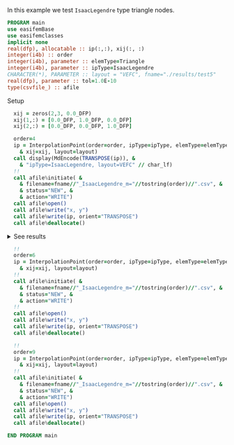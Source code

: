 In this example we test `IsaacLegendre` type triangle nodes.

```fortran
PROGRAM main
use easifemBase
use easifemclasses
implicit none
real(dfp), allocatable :: ip(:,:), xij(:, :)
integer(i4b) :: order
integer(i4b), parameter :: elemType=Triangle
integer(i4b), parameter :: ipType=IsaacLegendre
CHARACTER(*), PARAMETER :: layout = "VEFC", fname="./results/test5"
real(dfp), parameter :: tol=1.0E-10
type(csvfile_) :: afile
```

Setup

```fortran
  xij = zeros(2,3, 0.0_DFP)
  xij(1,:) = [0.0_DFP, 1.0_DFP, 0.0_DFP]
  xij(2,:) = [0.0_DFP, 0.0_DFP, 1.0_DFP]
```

```fortran title "ipType=IsaacLegendre, layout=VEFC"
  order=4
  ip = InterpolationPoint(order=order, ipType=ipType, elemType=elemType, &
    & xij=xij, layout=layout)
  call display(MdEncode(TRANSPOSE(ip)), &
    & "ipType=IsaacLegendre, layout=VEFC" // char_lf)
  !!
  call afile%initiate( &
    & filename=fname//"_IsaacLegendre_m="//tostring(order)//".csv", &
    & status="NEW", &
    & action="WRITE")
  call afile%open()
  call afile%write("x, y")
  call afile%write(ip, orient="TRANSPOSE")
  call afile%deallocate()
```

<details>
<summary>See results</summary>
<div>

ipType=IsaacLegendre, layout=VEFC

|              |              |
|--------------|--------------|
| -8.32667E-17 | -8.32667E-17 |
| 1            | -8.32667E-17 |
| -8.32667E-17 | 1            |
| 0.17267      | -4.59259E-17 |
| 0.5          | 5.55112E-17  |
| 0.82733      | -4.59259E-17 |
| 0.82733      | 0.17267      |
| 0.5          | 0.5          |
| 0.17267      | 0.82733      |
| -4.59259E-17 | 0.82733      |
| 5.55112E-17  | 0.5          |
| -4.59259E-17 | 0.17267      |
| 0.22216      | 0.22216      |
| 0.55569      | 0.22216      |
| 0.22216      | 0.55569      |

</div>
</details>

```fortran title "ipType=IsaacLegendre, layout=VEFC"
  !!
  order=6
  ip = InterpolationPoint(order=order, ipType=ipType, elemType=elemType, &
    & xij=xij, layout=layout)
  !!
  call afile%initiate( &
    & filename=fname//"_IsaacLegendre_m="//tostring(order)//".csv", &
    & status="NEW", &
    & action="WRITE")
  !!
  call afile%open()
  call afile%write("x, y")
  call afile%write(ip, orient="TRANSPOSE")
  call afile%deallocate()
```

```fortran title "ipType=IsaacLegendre, layout=VEFC"
  !!
  order=9
  ip = InterpolationPoint(order=order, ipType=ipType, elemType=elemType, &
    & xij=xij, layout=layout)
  !!
  call afile%initiate( &
    & filename=fname//"_IsaacLegendre_m="//tostring(order)//".csv", &
    & status="NEW", &
    & action="WRITE")
  call afile%open()
  call afile%write("x, y")
  call afile%write(ip, orient="TRANSPOSE")
  call afile%deallocate()
```

```fortran
END PROGRAM main
```
